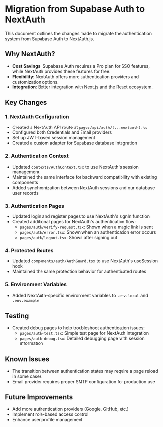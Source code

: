 # Migration from Supabase Auth to NextAuth

This document outlines the changes made to migrate the authentication system from Supabase Auth to NextAuth.js.

## Why NextAuth?

- **Cost Savings**: Supabase Auth requires a Pro plan for SSO features, while NextAuth provides these features for free.
- **Flexibility**: NextAuth offers more authentication providers and customization options.
- **Integration**: Better integration with Next.js and the React ecosystem.

## Key Changes

### 1. NextAuth Configuration

- Created a NextAuth API route at `pages/api/auth/[...nextauth].ts`
- Configured both Credentials and Email providers
- Set up JWT-based session management
- Created a custom adapter for Supabase database integration

### 2. Authentication Context

- Updated `contexts/AuthContext.tsx` to use NextAuth's session management
- Maintained the same interface for backward compatibility with existing components
- Added synchronization between NextAuth sessions and our database user records

### 3. Authentication Pages

- Updated login and register pages to use NextAuth's signIn function
- Created additional pages for NextAuth's authentication flow:
  - `pages/auth/verify-request.tsx`: Shown when a magic link is sent
  - `pages/auth/error.tsx`: Shown when an authentication error occurs
  - `pages/auth/logout.tsx`: Shown after signing out

### 4. Protected Routes

- Updated `components/auth/AuthGuard.tsx` to use NextAuth's useSession hook
- Maintained the same protection behavior for authenticated routes

### 5. Environment Variables

- Added NextAuth-specific environment variables to `.env.local` and `.env.example`

## Testing

- Created debug pages to help troubleshoot authentication issues:
  - `pages/auth-test.tsx`: Simple test page for NextAuth integration
  - `pages/auth-debug.tsx`: Detailed debugging page with session information

## Known Issues

- The transition between authentication states may require a page reload in some cases
- Email provider requires proper SMTP configuration for production use

## Future Improvements

- Add more authentication providers (Google, GitHub, etc.)
- Implement role-based access control
- Enhance user profile management
